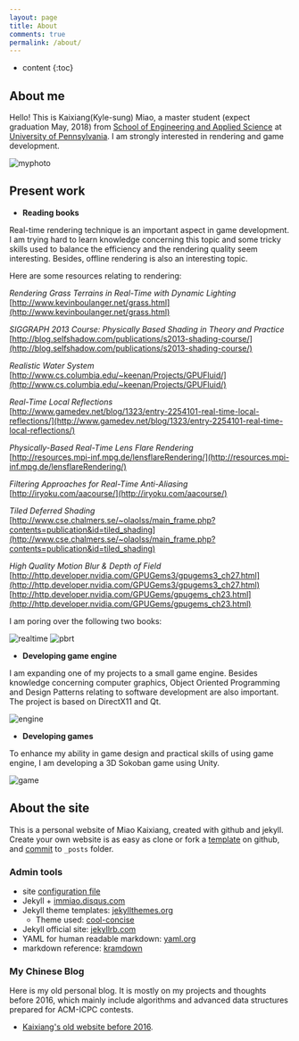 ```yaml
---
layout: page
title: About
comments: true
permalink: /about/
---
```


* content
{:toc}

## About me

Hello! This is Kaixiang(Kyle-sung) Miao, a master student (expect graduation May, 2018) from [School of Engineering and Applied Science](http://www.seas.upenn.edu) at [University of Pennsylvania](http://www.upenn.edu). I am strongly interested in rendering and game development. 

![myphoto](./myphoto.gif)

## Present work

* **Reading books**

Real-time rendering technique is an important aspect in game development. I am trying hard to learn knowledge concerning this topic and some tricky skills used to balance the efficiency and the rendering quality seem interesting. Besides, offline rendering is also an interesting topic.

Here are some resources relating to rendering:

*Rendering Grass Terrains in Real-Time with Dynamic Lighting*
[http://www.kevinboulanger.net/grass.html](http://www.kevinboulanger.net/grass.html)

*SIGGRAPH 2013 Course: Physically Based Shading in Theory and Practice*
[http://blog.selfshadow.com/publications/s2013-shading-course/](http://blog.selfshadow.com/publications/s2013-shading-course/)

*Realistic Water System*   
[http://www.cs.columbia.edu/~keenan/Projects/GPUFluid/](http://www.cs.columbia.edu/~keenan/Projects/GPUFluid/)

*Real-Time Local Reflections*  
[http://www.gamedev.net/blog/1323/entry-2254101-real-time-local-reflections/](http://www.gamedev.net/blog/1323/entry-2254101-real-time-local-reflections/)

*Physically-Based Real-Time Lens Flare Rendering*   
[http://resources.mpi-inf.mpg.de/lensflareRendering/](http://resources.mpi-inf.mpg.de/lensflareRendering/)

*Filtering Approaches for Real-Time Anti-Aliasing*  
[http://iryoku.com/aacourse/](http://iryoku.com/aacourse/)

*Tiled Deferred Shading*  
[http://www.cse.chalmers.se/~olaolss/main_frame.php?contents=publication&id=tiled_shading](http://www.cse.chalmers.se/~olaolss/main_frame.php?contents=publication&id=tiled_shading)

*High Quality Motion Blur & Depth of Field*
[http://http.developer.nvidia.com/GPUGems3/gpugems3_ch27.html](http://http.developer.nvidia.com/GPUGems3/gpugems3_ch27.html)
[http://http.developer.nvidia.com/GPUGems/gpugems_ch23.html](http://http.developer.nvidia.com/GPUGems/gpugems_ch23.html)

I am poring over the following two books:

![realtime](./realtime.png)
![pbrt](./pbrt.png)

* **Developing game engine**

I am expanding one of my projects to a small game engine. Besides knowledge concerning computer graphics, Object Oriented Programming and Design Patterns relating to software development are also important. The project is based on DirectX11 and Qt.

![engine](./generator2.jpg)

* **Developing games**

To enhance my ability in game design and practical skills of using game engine, I am developing a 3D Sokoban game using Unity.

![game](./unity.jpg)

## About the site
This is a personal website of Miao Kaixiang, created with github and jekyll. 
Create your own website is as easy as clone or fork a [template](https://github.com/immiao/immiao.github.io) on github, and [commit](http://jekyllrb.com/docs/posts/) to `_posts` folder. 

### Admin tools
* site [configuration file](https://github.com/immiao/immiao.github.io/blob/master/_config.yml)
* Jekyll + [immiao.disqus.com](http://immiao.disqus.com/admin/)
* Jekyll theme templates: [jekyllthemes.org](http://jekyllthemes.org)
   * Theme used: [cool-concise](http://jekyllthemes.org/themes/cool-concise-high-end/)
* Jekyll official site: [jekyllrb.com](http://jekyllrb.com)
* YAML for human readable markdown: [yaml.org](http://www.yaml.org/)
* markdown reference: [kramdown](http://kramdown.gettalong.org/quickref.html)

### My Chinese Blog
Here is my old personal blog. It is mostly on my projects and thoughts before 2016, which mainly include algorithms and advanced data structures prepared for ACM-ICPC contests.

* [Kaixiang's old website before 2016](http://blog.csdn.net/immiao). 

